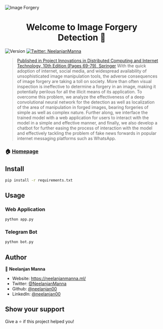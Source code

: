 ![Image Forgery](https://firebasestorage.googleapis.com/v0/b/neelanjan-manna.appspot.com/o/project-images%2FImageForgery.jpeg?alt=media&token=eaaa86e3-a2eb-45b2-aa98-5719767b66e8)
<h1 align="center">Welcome to Image Forgery Detection 👋</h1>
<p>
  <img alt="Version" src="https://img.shields.io/badge/version-1.0-blue.svg?cacheSeconds=2592000" />
  <a href="https://twitter.com/NeelanjanManna" target="_blank">
    <img alt="Twitter: NeelanjanManna" src="https://img.shields.io/twitter/follow/NeelanjanManna.svg?style=social" />
  </a>
</p>

> [Published in Project Innovations in Distributed Computing and Internet Technology, 10th Edition (Pages 69-79), Springer](https://github.com/neelanjan00/Image-Forgery-Detection/blob/master/Application%20of%20Convolutional%20Neural%20Network%20for%20Image%20Forgery%20Detection%20and%20Localization.pdf) With the quick adoption of internet, social media, and widespread availability of unsophisticated image manipulation tools, the adverse consequences of image forgery are taking a toll on society. More than often visual inspection is ineffective to determine a forgery in an image, making it potentially perilous for all the illicit means of its application. To overcome this problem, we analyze the effectiveness of a deep convolutional neural network for the detection as well as localization of the area of manipulation in forged images, bearing forgeries of simple as well as complex nature. Further along, we interface the trained model with a web application for users to interact with the model in a simple and effective manner, and finally, we also develop a chatbot for further easing the process of interaction with the model and effectively tackling the problem of fake news forwards in popular internet messaging platforms such as WhatsApp. 

### 🏠 [Homepage](https://github.com/neelanjan00/Image-Forgery-Detection)

## Install

```sh
pip install -r requirements.txt
```

## Usage

### Web Application
```sh
python app.py
```
### Telegram Bot
```sh
python bot.py
```

## Author

👤 **Neelanjan Manna**

* Website: https://neelanjanmanna.ml/
* Twitter: [@NeelanjanManna](https://twitter.com/NeelanjanManna)
* Github: [@neelanjan00](https://github.com/neelanjan00)
* LinkedIn: [@neelanjan00](https://linkedin.com/in/neelanjan00)

## Show your support

Give a ⭐️ if this project helped you!

